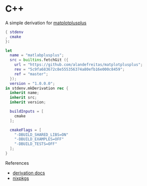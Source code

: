 # C++

A simple derivation for [matplotplusplus](https://github.com/alandefreitas/matplotplusplus)

```nix
{ stdenv
, cmake
}:

let
  name = "matlabplusplus";
  src = builtins.fetchGit ({
    url = "https://github.com/alandefreitas/matplotplusplus";
    rev = "5c9fa683672c8e555356374a80efb16e000c8459";
    ref = "master";
  });
  version = "1.0.0.0";
in stdenv.mkDerivation rec {
  inherit name;
  inherit src;
  inherit version;

  buildInputs = [
    cmake
  ];

  cmakeFlags = [
    "-DBUILD_SHARED_LIBS=ON"
    "-DBUILD_EXAMPLES=OFF"
    "-DBUILD_TESTS=OFF"
  ];
}
```

References
- [derivation docs](https://nixos.org/manual/nix/stable/#ssec-derivation)
- [nixpkgs](https://nixos.org/manual/nixpkgs/stable/#chap-stdenv)
